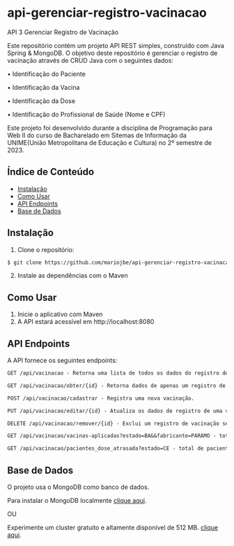 # api-gerenciar-registro-vacinacao

API 3 Gerenciar Registro de Vacinação

Este repositório contém um projeto API REST simples, construído com Java Spring & MongoDB.
O objetivo deste repositório é gerenciar o registro de vacinação através de CRUD Java com o seguintes dados:

• Identificação do Paciente

• Identificação da Vacina

• Identificação da Dose

• Identificação do Profissional de Saúde (Nome e CPF)

Este projeto foi desenvolvido durante a disciplina de Programação para Web II
do curso de Bacharelado em Sitemas de Informação da UNIME(União Metropolitana de Educação e Cultura)
no 2º semestre de 2023.

## Índice de Conteúdo

- [Instalação](#instalação)
- [Como Usar](#como-usar)
- [API Endpoints](#api-endpoints)
- [Base de Dados](#base-de-dados)

## Instalação

1. Clone o repositório:

```bash
$ git clone https://github.com/mariojbe/api-gerenciar-registro-vacinacao.git
```

2. Instale as dependências com o Maven

## Como Usar

1. Inicie o aplicativo com Maven
2. A API estará acessível em http://localhost:8080

## API Endpoints

A API fornece os seguintes endpoints:

```markdown
GET /api/vacinacao - Retorna uma lista de todos os dados do registro de vacinação.

GET /api/vacinacao/obter/{id} - Retorna dados de apenas um registro de uma vacinação através do id.

POST /api/vacinacao/cadastrar - Registra uma nova vacinação.

PUT /api/vacinacao/editar/{id} - Atualiza os dados de registro de uma vacinação.

DELETE /api/vacinacao/remover/{id} - Exclui um registro de vacinação se o registro for o mais recente.

GET /api/vacinacao/vacinas-aplicadas?estado=BA&&fabricante=PARAMO - total de vacinações podendo filtar por estado e/ou fabricante

GET /api/vacinacao/pacientes_dose_atrasada?estado=CE - total de paciente com dozes atrasadas com a possibilidade de filtro por estado
```

## Base de Dados

O projeto usa o MongoDB como banco de dados.

Para instalar o MongoDB localmente [clique aqui](https://www.mongodb.com/try/download/community).

OU

Experimente um cluster gratuito e altamente disponível de 512
MB. [clique aqui](https://www.mongodb.com/cloud/atlas/register).

